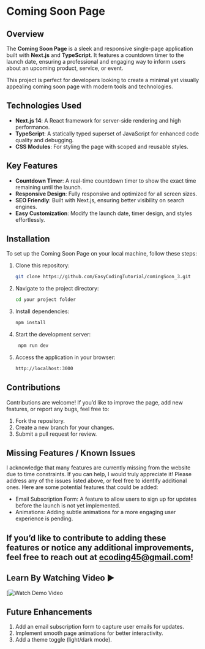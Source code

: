 # Coming Soon Page   

## Overview  
The **Coming Soon Page** is a sleek and responsive single-page application built with **Next.js** and **TypeScript**. It features a countdown timer to the launch date, ensuring a professional and engaging way to inform users about an upcoming product, service, or event.  

This project is perfect for developers looking to create a minimal yet visually appealing coming soon page with modern tools and technologies.  

## Technologies Used  
- **Next.js 14**: A React framework for server-side rendering and high performance.  
- **TypeScript**: A statically typed superset of JavaScript for enhanced code quality and debugging.  
- **CSS Modules**: For styling the page with scoped and reusable styles.  

## Key Features  
- **Countdown Timer**: A real-time countdown timer to show the exact time remaining until the launch.  
- **Responsive Design**: Fully responsive and optimized for all screen sizes.  
- **SEO Friendly**: Built with Next.js, ensuring better visibility on search engines.  
- **Easy Customization**: Modify the launch date, timer design, and styles effortlessly.  

## Installation  
To set up the Coming Soon Page on your local machine, follow these steps:  

1. Clone this repository:  
   ```bash
   git clone https://github.com/EasyCodingTutorial/comingSoon_3.git
   ```
2. Navigate to the project directory:
   ```bash
   cd your project folder
   ```
3. Install dependencies:
   ```bash
   npm install  
   ```
5. Start the development server:
   ```bash
    npm run dev  
   ```
7. Access the application in your browser:
   ```bash
   http://localhost:3000  
   ```



## Contributions
Contributions are welcome! If you’d like to improve the page, add new features, or report any bugs, feel free to:

1. Fork the repository.
2. Create a new branch for your changes.
3. Submit a pull request for review.


## **Missing Features / Known Issues**
I acknowledge that many features are currently missing from the website due to time constraints. If you can help, I would truly appreciate it! Please address any of the issues listed above, or feel free to identify additional ones. Here are some potential features that could be added:
- Email Subscription Form: A feature to allow users to sign up for updates before the launch is not yet implemented.
- Animations: Adding subtle animations for a more engaging user experience is pending.

## If you’d like to contribute to adding these features or notice any additional improvements, feel free to reach out at ecoding45@gmail.com!

## Learn By Watching Video ▶️
[![Watch Demo Video]()

## Future Enhancements
1. Add an email subscription form to capture user emails for updates.
2. Implement smooth page animations for better interactivity.
3. Add a theme toggle (light/dark mode).

